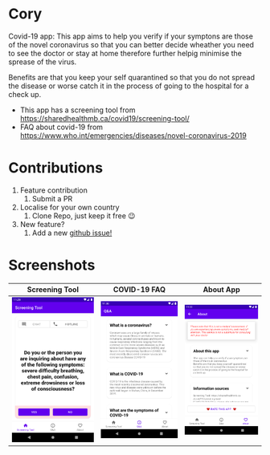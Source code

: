 # Cory
Covid-19 app: This app aims to help you verify if your symptons are those of the novel coronavirus so that you can better decide wheather you need to see the doctor or stay at home therefore further helpig minimise the sprease of the virus.

Benefits are that you keep your self quarantined so that you do not spread the disease or worse catch it in the process of going to the hospital for a check up. 
* This app has a screening tool from https://sharedhealthmb.ca/covid19/screening-tool/
* FAQ about covid-19 from https://www.who.int/emergencies/diseases/novel-coronavirus-2019

# Contributions
1. Feature contribution
   1. Submit a PR
1. Localise for your own country
   1. Clone Repo, just keep it free 😉
1. New feature?
   1. Add a new [github issue!](https://github.com/dubeboy/cory/issues) 
  
# Screenshots

Screening Tool |  COVID-19 FAQ  |  About App   |
-------------- | -------------- | ------------ |
<img src="Screening_tool.png" alt="alt text" width="320"/> | <img src="qanda.png" alt="alt text" width="320"/> | <img src="about.png" alt="alt text" width="320"/>
